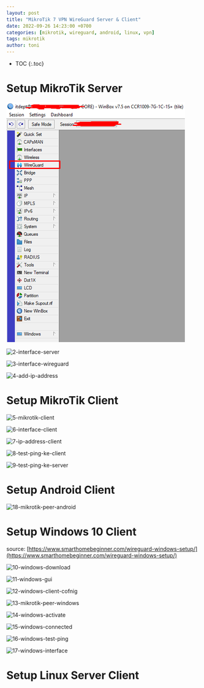 ```yaml
---
layout: post
title: "MikroTik 7 VPN WireGuard Server & Client"
date: 2022-09-26 14:23:00 +0700
categories: [mikrotik, wireguard, android, linux, vpn]
tags: mikrotik
author: toni
---
```


* TOC
{:.toc}

# Setup MikroTik Server

![1-server-mikrotik](https://github.com/aliffathon/is/blob/b69fca08107b6112b91b5821d50126761408a495/_posts/mikrotik/1-server-mikrotik.png)

![2-interface-server](#)

![3-interface-wireguard](#)

![4-add-ip-address](#)

# Setup MikroTik Client

![5-mikrotik-client](#)

![6-interface-client](#)

![7-ip-address-client](#)

![8-test-ping-ke-client](#)

![9-test-ping-ke-server](#)

# Setup Android Client

![18-mikrotik-peer-android](#)

# Setup Windows 10 Client

source: [https://www.smarthomebeginner.com/wireguard-windows-setup/](https://www.smarthomebeginner.com/wireguard-windows-setup/)

![10-windows-download](#)

![11-windows-gui](#)

![12-windows-client-cofnig](#)

![13-mikrotik-peer-windows](#)

![14-windows-activate](#)

![15-windows-connected](#)

![16-windows-test-ping](#)

![17-windows-interface](#)

# Setup Linux Server Client